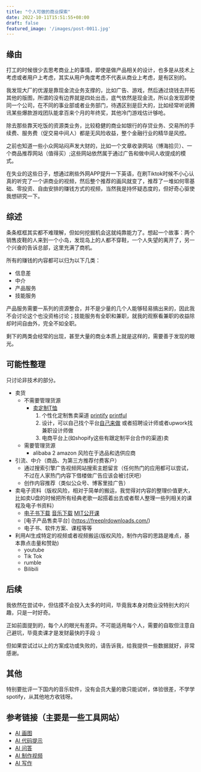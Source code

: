 ```yaml
---
title: "个人可做的商业探索"
date: 2022-10-11T15:51:55+08:00
draft: false
featured_image: '/images/post-0011.jpg'
---
```


## 缘由

打工的时候很少去思考商业上的事情，即使是做产品相关的设计，也多是从技术上考虑或者用户上考虑，其实从用户角度考虑不代表从商业上考虑，是有区别的。

我发现大厂的优渥是靠现金流业务支撑的，比如广告、游戏，然后通过烧钱去开拓其他的版图，所谓的没有边界就是四处出击，底气依然是现金流，所以会发现即使同一个公司，在不同的事业部或者业务部门，待遇区别是巨大的，比如经常听说腾讯某些爆款游戏团队能拿百来个月的年终奖，其他冷门游戏估计够呛。

除去那些靠天吃饭的资源类业务，比较稳健的商业如银行的存贷业务、交易所的手续费、服务费（促交易中间人）都是无风险收益，整个金融行业的精华是风控。

之前也知道一些小众网站闷声发大财的，比如一个文章收录网站（博海拾贝）、一个商品推荐网站（值得买）;这些网站依然属于通过广告和做中间人收提成的模式。

在失业的这些日子，想通过刷些外网APP提升一下英语，在刷Tiktok时候不小心认真的听完了一个讲商业的视频，然后整个推荐的画风就变了，推荐了一堆如何零基础、零投资、自由安排的赚钱方式的视频，当然我是持怀疑态度的，但好奇心驱使我想研究一下。

## 综述

条条框框其实都不难理解，但如何挖掘机会这就纯靠能力了。想起一个故事：两个销售皮鞋的人来到一个小岛，发现岛上的人都不穿鞋，一个人失望的离开了，另一个兴奋的告诉总部，这里充满了商机。

所有的赚钱的内容都可以归为以下几类：

- 信息差
- 中介
- 产品服务
- 技能服务

产品服务需要一系列的资源整合，并不是少量的几个人能够轻易搞出来的，因此我不会讨论这个也没资格讨论；技能服务有全职和兼职，就我的观察看兼职的收益除却时间自由外，完全不如全职。

剩下的两类会经常的出现，甚至大量的商业本质上就是这样的，需要善于发现的眼光。

## 可能性整理

只讨论非技术的部分。

- 卖货
    - 不需要管理货源
        - [卖定制T恤](https://printify.com/blog/how-to-start-a-print-on-demand-business/)
		    1. 个性化定制售卖渠道 [printify](https://printify.com/)  [printful](https://www.printful.com/)
		    2. 设计，可以自己找个平台[自己来做](https://www.canva.cn/) 或者招聘设计师或者upwork找兼职设计师做
		    3. 电商平台上(如shopify这些有跟定制平台合作的渠道)卖
    - 需要管理货源
        - alibaba 2 amazon 风险在于选品和选供应商
- 引流、中介（商品、为第三方推荐付费客户）
	- 通过搜索引擎广告视频网站搜索主题留言（任何热门的应用都可以尝试，不过在人家热门内容下借楼做广告应该会被讨厌吧）
    - 创作内容推荐（类似公众号、博客里挂广告）
- 卖电子资料（版权风险，相对于简单的搬运，我觉得对内容的整理价值更大，比如卖U盘的时候把所有经典老歌一起搭着出去或者帮人整理一些列相关的课程及电子书资料）  
	- [电子书下载](https://payhip.com/features/sell-digital-downloads) [音乐下载](http://y.webzcz.cn/) [MIT公开课](https://ocw.mit.edu/)
	- [电子产品售卖平台] (https://freeplrdownloads.com/)  
	- 电子书、软件方案、课程等等
- 利用AI生成特定的视频或者视频搬运(版权风险，制作内容的思路是难点，基本靠点击量和赞助)
	- youtube
	- Tik Tok
	- rumble
    - Bilibili

## 后续

我依然在尝试中，但估摸不会投入太多的时间，毕竟我本身对商业没特别大的兴趣，只是一时好奇。

正如前面提到的，每个人的眼光有差异。不可能适用每个人，需要的自取但注意自己避坑，毕竟卖课才是发财最快的手段 :)

但如果尝试过以上的方案成功或失败的，请告诉我，给我提供一些数据就好，非常感谢。

## 其他

特别要批评一下国内的音乐软件，没有会员大量的歌只能试听，体验很差，不学学spotify，从其他地方收钱呀。

## 参考链接（主要是一些工具网站）

- [AI 画图](https://www.craiyon.com/)
- [AI 代码提示](https://marketplace.visualstudio.com/items?itemName=Blackboxapp.blackbox)
- [AI 问答](https://www.wolframalpha.com/)
- [AI 制作视频](https://lumen5.com/)
- [AI 写作](https://www.jasper.ai/)
